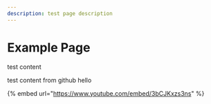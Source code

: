 ```yaml
---
description: test page description
---
```


# Example Page

test content

test content from github
hello 


{% embed url="https://www.youtube.com/embed/3bCJKxzs3ns" %}



